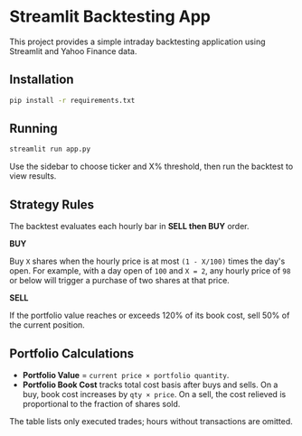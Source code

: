 # Streamlit Backtesting App

This project provides a simple intraday backtesting application using Streamlit and Yahoo Finance data.

## Installation

```bash
pip install -r requirements.txt
```

## Running

```bash
streamlit run app.py
```

Use the sidebar to choose ticker and X% threshold, then run the backtest to view results.

## Strategy Rules

The backtest evaluates each hourly bar in **SELL then BUY** order.

**BUY**

Buy `X` shares when the hourly price is at most `(1 - X/100)` times the day's
open. For example, with a day open of `100` and `X = 2`, any hourly price of
`98` or below will trigger a purchase of two shares at that price.

**SELL**

If the portfolio value reaches or exceeds 120% of its book cost, sell 50% of
the current position.

## Portfolio Calculations

- **Portfolio Value** = `current price × portfolio quantity`.
- **Portfolio Book Cost** tracks total cost basis after buys and sells. On a
  buy, book cost increases by `qty × price`. On a sell, the cost relieved is
  proportional to the fraction of shares sold.

The table lists only executed trades; hours without transactions are omitted.

